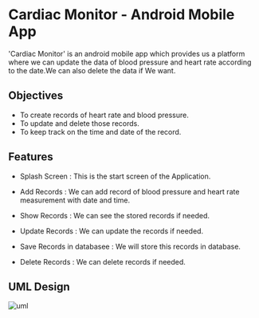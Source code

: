 # Cardiac Monitor - Android Mobile App 


'Cardiac Monitor' is an android mobile app which provides us a platform where we can update the data of blood pressure and heart rate according to the date.We can also delete the data if We want. 

## Objectives

 - To create records of heart rate and blood pressure.
 - To  update and delete those records.
 - To keep track on the time and date of the record.


## Features

- Splash Screen :  This is the start screen of the Application.

-  Add Records :  We can add record of blood pressure and heart rate measurement with date and time.

- Show Records : We can see the stored records if needed.

- Update Records : We can update the records if needed.
- Save Records in databasee : We will store this records in database.
- Delete Records : We can delete records if needed.

## UML Design
![uml](https://user-images.githubusercontent.com/94036006/176924001-415b1ca9-ac19-42f4-baa7-6dfea70f63e2.png)

